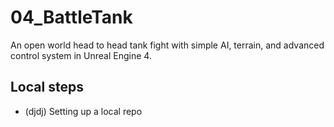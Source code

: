 # 04_BattleTank
An open world head to head tank fight with simple AI, terrain, and advanced control system in Unreal Engine 4.

## Local steps
* (djdj) Setting up a local repo
